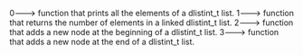0---> function that prints all the elements of a dlistint_t list.
1---> function that returns the number of elements in a linked dlistint_t list.
2---> function that adds a new node at the beginning of a dlistint_t list.
3---> function that adds a new node at the end of a dlistint_t list.
